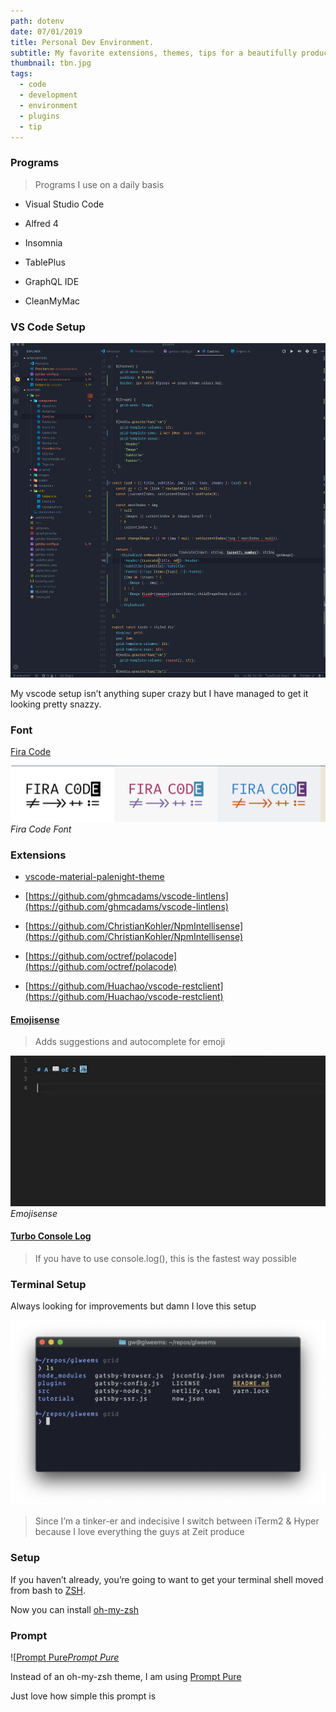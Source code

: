 ```yaml
---
path: dotenv
date: 07/01/2019
title: Personal Dev Environment.
subtitle: My favorite extensions, themes, tips for a beautifully productive development environment.
thumbnail: tbn.jpg
tags:
  - code
  - development
  - environment
  - plugins
  - tip
---
```



### Programs
> Programs I use on a daily basis

* Visual Studio Code

* Alfred 4

* Insomnia

* TablePlus

* GraphQL IDE

* CleanMyMac

### VS Code Setup

![vscode](vscode.png)

My vscode setup isn’t anything super crazy but I have managed to get it looking pretty snazzy.

### Font

[Fira Code](https://github.com/tonsky/FiraCode)

![Fira Code Font](font.png)*Fira Code Font*

### Extensions

* [vscode-material-palenight-theme](https://github.com/whizkydee/vscode-material-palenight-theme)

* [https://github.com/ghmcadams/vscode-lintlens](https://github.com/ghmcadams/vscode-lintlens)

* [https://github.com/ChristianKohler/NpmIntellisense](https://github.com/ChristianKohler/NpmIntellisense)

* [https://github.com/octref/polacode](https://github.com/octref/polacode)

* [https://github.com/Huachao/vscode-restclient](https://github.com/Huachao/vscode-restclient)

#### [Emojisense](https://github.com/mattbierner/vscode-emojisense)
> Adds suggestions and autocomplete for emoji

![Emojisense](emojisense.gif)*Emojisense*

#### [Turbo Console Log](https://github.com/Chakroun-Anas/turbo-console-log)
> If you have to use console.log(), this is the fastest way possible

### Terminal Setup

Always looking for improvements but damn I love this setup

![](terminal.png)
> Since I’m a tinker-er and indecisive I switch between iTerm2 & Hyper because I love everything the guys at Zeit produce

### Setup

If you haven’t already, you’re going to want to get your terminal shell moved from bash to [ZSH](https://github.com/robbyrussell/oh-my-zsh/wiki/Installing-ZSH).

Now you can install [oh-my-zsh](https://ohmyz.sh/)

### Prompt

![[Prompt Pure](prompt.png)*[Prompt Pure](https://github.com/sindresorhus/pure)*

Instead of an oh-my-zsh theme, I am using [Prompt Pure](https://github.com/sindresorhus/pure)

Just love how simple this prompt is
